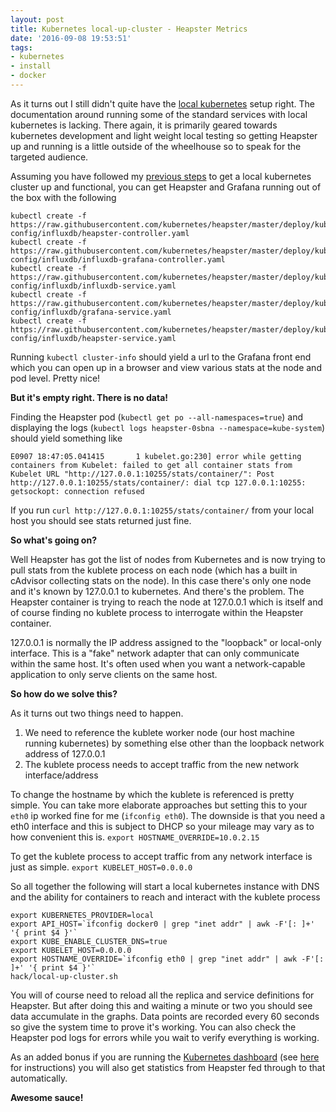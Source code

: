 ```yaml
---
layout: post
title: Kubernetes local-up-cluster - Heapster Metrics
date: '2016-09-08 19:53:51'
tags:
- kubernetes
- install
- docker
---
```


As it turns out I still didn't quite have the [local kubernetes](http://stuartingram.com/2016/09/02/kubernetes-local-up-cluster-addons-in-ubuntu/) setup right.  The documentation around running some of the standard services with local kubernetes is lacking.  There again, it is primarily geared towards kubernetes development and light weight local testing so getting Heapster up and running is a little outside of the wheelhouse so to speak for the targeted audience.

Assuming you have followed my [previous steps](http://stuartingram.com/2016/09/02/kubernetes-local-up-cluster-addons-in-ubuntu/) to get a local kubernetes cluster up and functional, you can get Heapster and Grafana running out of the box with the following

```language-bash
kubectl create -f https://raw.githubusercontent.com/kubernetes/heapster/master/deploy/kube-config/influxdb/heapster-controller.yaml
kubectl create -f https://raw.githubusercontent.com/kubernetes/heapster/master/deploy/kube-config/influxdb/influxdb-grafana-controller.yaml
kubectl create -f https://raw.githubusercontent.com/kubernetes/heapster/master/deploy/kube-config/influxdb/influxdb-service.yaml
kubectl create -f https://raw.githubusercontent.com/kubernetes/heapster/master/deploy/kube-config/influxdb/grafana-service.yaml
kubectl create -f https://raw.githubusercontent.com/kubernetes/heapster/master/deploy/kube-config/influxdb/heapster-service.yaml
```

Running `kubectl cluster-info` should yield a url to the Grafana front end which you can open up in a browser and view various stats at the node and pod level.  Pretty nice!

**But it's empty right.  There is no data!**

Finding the Heapster pod (`kubectl get po --all-namespaces=true`) and displaying the logs (`kubectl logs heapster-0sbna --namespace=kube-system`) should yield something like
```language-bash
E0907 18:47:05.041415       1 kubelet.go:230] error while getting containers from Kubelet: failed to get all container stats from Kubelet URL "http://127.0.0.1:10255/stats/container/": Post http://127.0.0.1:10255/stats/container/: dial tcp 127.0.0.1:10255: getsockopt: connection refused
```

If you run `curl http://127.0.0.1:10255/stats/container/` from your local host you should see stats returned just fine.

**So what's going on?**

Well Heapster has got the list of nodes from Kubernetes and is now trying to pull stats from the kublete process on each node (which has a built in cAdvisor collecting stats on the node).  In this case there's only one node and it's known by 127.0.0.1 to kubernetes.  And there's the problem.  The Heapster container is trying to reach the node at 127.0.0.1 which is itself and of course finding no kublete process to interrogate within the Heapster container.

127.0.0.1 is normally the IP address assigned to the "loopback" or local-only interface. This is a "fake" network adapter that can only communicate within the same host. It's often used when you want a network-capable application to only serve clients on the same host.

**So how do we solve this?**

As it turns out two things need to happen.
1. We need to reference the kublete worker node (our host machine running kubernetes) by something else other than the loopback network address of 127.0.0.1
2. The kublete process needs to accept traffic from the new network interface/address 

To change the hostname by which the kublete is referenced is pretty simple.  You can take more elaborate approaches but setting this to your `eth0` ip worked fine for me (`ifconfig eth0`).  The downside is that you need a eth0 interface and this is subject to DHCP so your mileage may vary as to how convenient this is.
`export HOSTNAME_OVERRIDE=10.0.2.15`

To get the kublete process to accept traffic from any network interface is just as simple.
`export KUBELET_HOST=0.0.0.0`

So all together the following will start a local kubernetes instance with DNS and the ability for containers to reach and interact with the kublete process

```language-bash
export KUBERNETES_PROVIDER=local  
export API_HOST=`ifconfig docker0 | grep "inet addr" | awk -F'[: ]+' '{ print $4 }'`  
export KUBE_ENABLE_CLUSTER_DNS=true  
export KUBELET_HOST=0.0.0.0
export HOSTNAME_OVERRIDE=`ifconfig eth0 | grep "inet addr" | awk -F'[: ]+' '{ print $4 }'`  
hack/local-up-cluster.sh  
```

You will of course need to reload all the replica and service definitions for Heapster.  But after doing this and waiting a minute or two you should see data accumulate in the graphs.  Data points are recorded every 60 seconds so give the system time to prove it's working.  You can also check the Heapster pod logs for errors while you wait to verify everything is working.

As an added bonus if you are running the [Kubernetes dashboard](https://github.com/kubernetes/dashboard) (see [here](http://stuartingram.com/2016/09/02/kubernetes-local-up-cluster-addons-in-ubuntu/) for instructions) you will also get statistics from Heapster fed through to that automatically.  

**Awesome sauce!**
